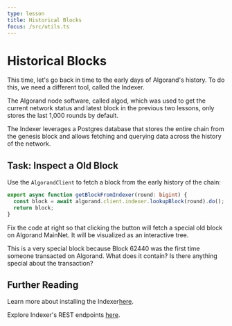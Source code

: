 ```yaml
---
type: lesson
title: Historical Blocks
focus: /src/utils.ts
---
```


# Historical Blocks

This time, let's go back in time to the early days of Algorand's history. To do this, we need a different tool, called the Indexer.

The Algorand node software, called algod, which was used to get the current network status and latest block in the previous two lessons, only stores the last 1,000 rounds by default.

The Indexer leverages a Postgres database that stores the entire chain from the genesis block and allows fetching and querying data across the history of the network.

## Task: Inspect a Old Block

Use the `AlgorandClient` to fetch a block from the early history of the chain:

```ts add={2,3}
export async function getBlockFromIndexer(round: bigint) {
  const block = await algorand.client.indexer.lookupBlock(round).do();
  return block;
}
```

Fix the code at right so that clicking the button will fetch a special old block on Algorand MainNet. It will be visualized as an interactive tree.

This is a very special block because Block 62440 was the first time someone transacted on Algorand. What does it contain? Is there anything special about the transaction?

## Further Reading

Learn more about installing the Indexer[here](http://dev.algorand.co/nodes/installation/indexer-installation).

Explore Indexer's REST endpoints [here](http://dev.algorand.co/reference/rest-api/overview#indexer-rest-endpoints).
